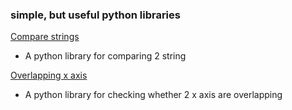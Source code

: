 ### simple, but useful python libraries

[Compare strings](https://github.com/qalfaki/py-lib/tree/master/cs_lib)

* A python library for comparing 2 string

[Overlapping x axis](https://github.com/qalfaki/py-lib/tree/master/x_axis_lib)

* A python library for checking whether 2 x axis are overlapping
